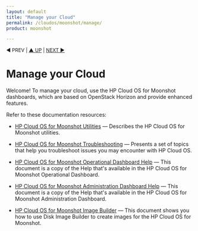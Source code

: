 ```yaml
---
layout: default
title: "Manage your Cloud"
permalink: /cloudos/moonshot/manage/
product: moonshot

---
```



<p style="font-size: small;"> &#9664; PREV</a> | <a href="/cloudos/">&#9650; UP</a> | <a href="/cloudos/moonshot/manage/utilities/">NEXT &#9654;</a> </p>

# Manage your Cloud

Welcome! To manage your cloud, use the HP Cloud OS for Moonshot dashboards, which are based on OpenStack Horizon and provide enhanced features.

Refer to these documentation resources:

* [HP Cloud OS for Moonshot Utilities](/cloudos/moonshot/manage/utilities/) &mdash; Describes the HP Cloud OS for Moonshot utilities.

* [HP Cloud OS for Moonshot Troubleshooting](/cloudos/moonshot/manage/troubleshooting/) &mdash; Presents a set of topics that help you troubleshoot issues you may encounter with HP Cloud OS.

* [HP Cloud OS for Moonshot Operational Dashboard Help](/cloudos/moonshot/manage/operational-dashboard/) &mdash; This document is a copy of the Help that's available in the HP Cloud OS for Moonshot Operational Dashboard.  

* [HP Cloud OS for Moonshot Administration Dashboard Help](/cloudos/moonshot/manage/administration-dashboard/) &mdash; This document is a copy of the Help that's available in the HP Cloud OS for Moonshot Administration Dashboard.

* [HP Cloud OS for Moonshot Image Builder](/cloudos/moonshot/manage/image-builder/) &mdash; This document shows you how to use Disk Image Builder to create images for the HP Cloud OS for Moonshot.
 
